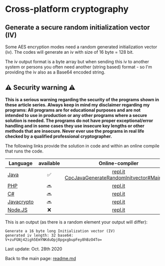 Cross-platform cryptography
===============

Generate a secure random initialization vector (IV)
---------------

Some AES encryption modes need a random generated initialization vector (iv). The codes will generate an iv with size of 16 byte = 128 bit.

The iv output format is a byte array but when sending this iv to another system or persons you often need another (string based) format - so I'm providing the iv also as a Base64 encoded string.

:warning: Security warning :warning:
---------------

**This is a serious warning regarding the security of the programs shown in these article series.  Always keep in mind my disclaimer regarding my programs: All programs are for educational purposes and are not intended to use in production or any other programs where a  secure solution is needed. The programs do not have proper exceptional/error handling and in some cases they use insecure key lengths or other methods that are insecure. Never ever use the programs in real life checked by a qualified professional cryptographer.**

The following links provide the solution in code and within an online compile that runs the code.

| Language | available | Online-compiler
| ------ | :---: | :----: |
| [Java](GenerateInitvector/Main.java) | :white_check_mark: | [repl.it CpcJavaGenerateRandomInitvector#Main.java](https://repl.it/@javacrypto/CpcJavaGenerateRandom-Initvector#Main.java/)
| [PHP](generateaeskey.html) | :soon: | [repl.it](http://javacrypto.bplaced.net/)
| [C#](generateaeskey.html) | :soon: | [repl.it](http://javacrypto.bplaced.net/)
| [Javacrypto](generateaeskey.html) | :soon: | [repl.it](http://javacrypto.bplaced.net/)
| [Node.JS](generateaeskey.html) | :x: | [repl.it](http://javacrypto.bplaced.net/)

This is an output (as there is a random element your output will differ):

```plaintext
Generate a 16 byte long Initialization vector (IV)
generated iv length: 32 base64: V+zuFGNj42igh5EmYNKduOpj8pgxgbupFey8hBzO4To=
```


Last update: Oct. 28th 2020

Back to the main page: [readme.md](readme.md)